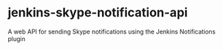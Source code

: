 # jenkins-skype-notification-api
A web API for sending Skype notifications using the Jenkins Notifications plugin
